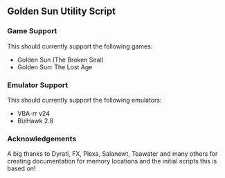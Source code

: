 ## Golden Sun Utility Script

### Game Support

This should currently support the following games:
- Golden Sun (The Broken Seal)
- Golden Sun: The Lost Age

### Emulator Support

This should currently support the following emulators:
- VBA-rr v24
- BizHawk 2.8

### Acknowledgements

A big thanks to Dyrati, FX, Plexa, Salanewt, Teawater and many others for creating documentation for memory locations and the initial scripts this is based on!